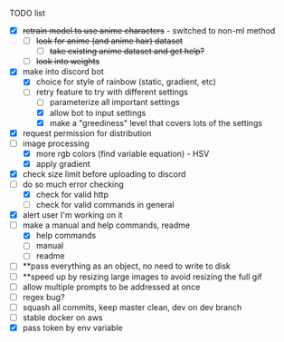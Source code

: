  TODO list
 
 - [x] ~~retrain model to use anime characters~~ - switched to non-ml method
   - [ ] ~~look for anime (and anime hair) dataset~~
     - [ ] ~~take existing anime dataset and get help?~~
   - [ ] ~~look into weights~~
 - [x] make into discord bot
   - [x] choice for style of rainbow (static, gradient, etc)
   - [ ] retry feature to try with different settings
     - [ ] parameterize all important settings
     - [x] allow bot to input settings
     - [x] make a "greediness" level that covers lots of the settings
 - [x] request permission for distribution
 - [ ] image processing
   - [x] more rgb colors (find variable equation) - HSV
   - [x] apply gradient
 - [x] check size limit before uploading to discord
 - [ ] do so much error checking
   - [x] check for valid http
   - [ ] check for valid commands in general
 - [x] alert user I'm working on it
 - [ ] make a manual and help commands, readme
   - [x] help commands
   - [ ] manual
   - [ ] readme
 - [ ] **pass everything as an object, no need to write to disk
 - [ ] **speed up by resizing large images to avoid resizing the full gif
 - [ ] allow multiple prompts to be addressed at once
 - [ ] regex bug?
 - [ ] squash all commits, keep master clean, dev on dev branch
 - [ ] stable docker on aws
 - [x] pass token by env variable